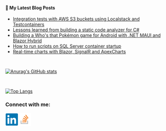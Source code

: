 #### 📝 My Latest Blog Posts
<!-- BLOG-POST-LIST:START -->
- [Integration tests with AWS S3 buckets using Localstack and Testcontainers](https://blog.genezini.com/p/integration-tests-with-aws-s3-buckets-using-localstack-and-testcontainers/)
- [Lessons learned from building a static code analyzer for C#](https://blog.genezini.com/p/lessons-learned-from-building-a-static-code-analyzer-for-csharp/)
- [Building a Who&#39;s that Pokémon game for Android with .NET MAUI and Blazor Hybrid](https://blog.genezini.com/p/building-a-whos-that-pokemon-game-for-android-with-net-maui-and-blazor-hybrid/)
- [How to run scripts on SQL Server container startup](https://blog.genezini.com/p/how-to-run-scripts-on-sql-server-container-startup/)
- [Real-time charts with Blazor, SignalR and ApexCharts](https://blog.genezini.com/p/real-time-charts-with-blazor-signalr-and-apexcharts/)
<!-- BLOG-POST-LIST:END -->

<br/>

[![Anurag's GitHub stats](https://github-readme-stats.vercel.app/api?username=dgenezini&count_private=true&hide=contribs&theme=default&show_icons=true)](https://github.com/dgenezini/dgenezini)

<br/>

[![Top Langs](https://github-readme-stats.vercel.app/api/top-langs/?username=dgenezini&count_private=true&layout=compact&theme=default&langs_count=10)](https://github.com/dgenezini/dgenezini)

### Connect with me:

[<img align="left" alt="My Linkedin Profile" title="My Linkedin Profile" width="40px" src="https://raw.githubusercontent.com/dgenezini/dgenezini/master/icons/linkedin-original.svg" />][linkedin]

[<img align="left" alt="My Stack Overflow Profile" title="My Stack Overflow Profile" width="40px" src="https://raw.githubusercontent.com/dgenezini/dgenezini/master/icons/stackoverflow.png" />][stackoverflow]

<br/>
<br/>

[linkedin]: https://www.linkedin.com/in/danielgenezini/
[stackoverflow]: https://stackoverflow.com/users/4058784/daniel-genezini?tab=profile

